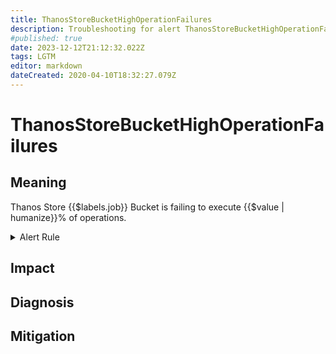 ```yaml
---
title: ThanosStoreBucketHighOperationFailures
description: Troubleshooting for alert ThanosStoreBucketHighOperationFailures
#published: true
date: 2023-12-12T21:12:32.022Z
tags: LGTM
editor: markdown
dateCreated: 2020-04-10T18:32:27.079Z
---
```


# ThanosStoreBucketHighOperationFailures

## Meaning
[//]: # "Short paragraph that explains what the alert means"
Thanos Store {{$labels.job}} Bucket is failing to execute {{$value | humanize}}% of operations.

<details>
  <summary>Alert Rule</summary>

  ```yaml
alert: ThanosStoreBucketHighOperationFailures
expr: (sum by (job) (rate(thanos_objstore_bucket_operation_failures_total{job=~".*thanos-store.*"}[5m])) / sum by (job) (rate(thanos_objstore_bucket_operations_total{job=~".*thanos-store.*"}[5m])) * 100 > 5)
for: 15m
labels:
    severity: warning
annotations:
    summary: Thanos Store Bucket High Operation Failures (instance {{ $labels.instance }})
    description: |-
        Thanos Store {{$labels.job}} Bucket is failing to execute {{$value | humanize}}% of operations.
          VALUE = {{ $value }}
          LABELS = {{ $labels }}
    runbook: https://github.com/srerun/prometheus-alerts/content/runbooks/ThanosStoreBucketHighOperationFailures

  ```
</details>


## Impact
[//]: # "What could / will happen if the alert is not addressed"



## Diagnosis
[//]: # "Steps to take to identify the cause of the problem"



## Mitigation
[//]: # "The steps necessary to resolve the alert"
